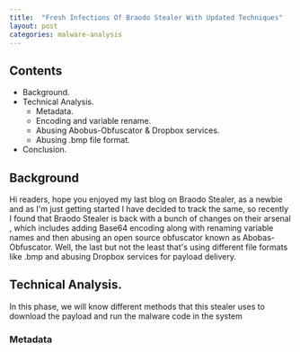 ```yaml
---
title:  "Fresh Infections Of Braodo Stealer With Updated Techniques"
layout: post
categories: malware-analysis
---
```


## Contents

- Background.
- Technical Analysis.
    - Metadata.
    - Encoding and variable rename.
    - Abusing Abobus-Obfuscator & Dropbox services.
    - Abusing .bmp file format.
- Conclusion.

## Background


Hi readers, hope you enjoyed my last blog on Braodo Stealer, as a newbie and as I'm just getting started I have decided to track the same, so recently I found that Braodo Stealer is back with a bunch of changes on their arsenal , which includes adding Base64 encoding along with renaming variable names and then abusing an open source obfuscator known as Abobas-Obfuscator. Well, the last but not the least that's using different file formats like .bmp and abusing Dropbox services for payload delivery.

## Technical Analysis.

In this phase, we will know different methods that this stealer uses to download the payload and run the malware code in the system

### Metadata

